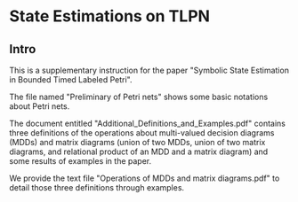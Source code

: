 # State Estimations on TLPN
Intro
----
This is a supplementary instruction for the paper "Symbolic State Estimation in Bounded Timed Labeled Petri".

The file named "Preliminary of Petri nets" shows some basic notations about Petri nets.

The document entitled "Additional_Definitions_and_Examples.pdf" contains three definitions of the operations about multi-valued decision diagrams (MDDs) and matrix diagrams (union of two MDDs, union of two matrix diagrams, and relational product of an MDD and a matrix diagram) and some results of examples in the paper.

We provide the text file "Operations of MDDs and matrix diagrams.pdf" to detail those three definitions through examples.
